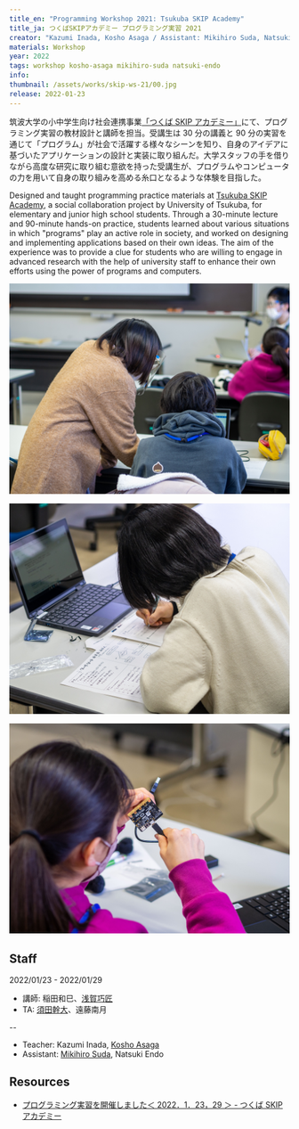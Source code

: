 ```yaml
---
title_en: "Programming Workshop 2021: Tsukuba SKIP Academy"
title_ja: つくばSKIPアカデミー プログラミング実習 2021
creator: "Kazumi Inada, Kosho Asaga / Assistant: Mikihiro Suda, Natsuki Endo"
materials: Workshop
year: 2022
tags: workshop kosho-asaga mikihiro-suda natsuki-endo
info:
thumbnail: /assets/works/skip-ws-21/00.jpg
release: 2022-01-23
---
```


筑波大学の小中学生向け社会連携事業[「つくば SKIP アカデミー」](https://skip.tsukuba.ac.jp)にて、プログラミング実習の教材設計と講師を担当。受講生は 30 分の講義と 90 分の実習を通じて「プログラム」が社会で活躍する様々なシーンを知り、自身のアイデアに基づいたアプリケーションの設計と実装に取り組んだ。大学スタッフの手を借りながら高度な研究に取り組む意欲を持った受講生が、プログラムやコンピュータの力を用いて自身の取り組みを高める糸口となるような体験を目指した。

Designed and taught programming practice materials at [Tsukuba SKIP Academy](https://skip.tsukuba.ac.jp), a social collaboration project by University of Tsukuba, for elementary and junior high school students. Through a 30-minute lecture and 90-minute hands-on practice, students learned about various situations in which "programs" play an active role in society, and worked on designing and implementing applications based on their own ideas. The aim of the experience was to provide a clue for students who are willing to engage in advanced research with the help of university staff to enhance their own efforts using the power of programs and computers.

![](/assets/works/skip-ws-21/00.jpg)

![](/assets/works/skip-ws-21/01.jpg)

![](/assets/works/skip-ws-21/02.jpg)

## Staff

2022/01/23 - 2022/01/29

- 講師: 稲田和巳、[浅賀巧匠](https://twitter.com/asagakosho)
- TA: [須田幹大](https://sudame.net/)、遠藤南月

--

- Teacher: Kazumi Inada, [Kosho Asaga](https://twitter.com/asagakosho)
- Assistant: [Mikihiro Suda](https://sudame.net/), Natsuki Endo

## Resources

- [プログラミング実習を開催しました＜ 2022．1．23，29 ＞ - つくば SKIP アカデミー](https://skip.tsukuba.ac.jp/news/%e3%83%97%e3%83%ad%e3%82%b0%e3%83%a9%e3%83%9f%e3%83%b3%e3%82%b0%e5%ae%9f%e7%bf%92%e3%82%92%e9%96%8b%e5%82%ac%e3%81%97%e3%81%be%e3%81%97%e3%81%9f%ef%bc%9c2022%ef%bc%8e1%ef%bc%8e23%ef%bc%8c29%ef%bc%9e/)
